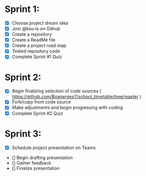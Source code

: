 # Sprint 1:
- [x] Choose project dream idea
- [x] Join @ksu-is on Github
- [x] Create a repository
- [x] Create a ReadMe file
- [x] Create a project road map
- [x] Tested repository code
- [x] Complete Sprint #1 Quiz
# Sprint 2: 
- [x] Begin finalizing selection of code sources ( https://github.com/Boanerges7/school_timetable/tree/master )
- [x] Fork/copy from code source
- [x] Make adjustments and begin progressing with coding
- [x] Complete Sprint #2 Quiz
# Sprint 3:
- [x] Schedule project presentation on Teams
- [] Begin drafting presentation
- [] Gather feedback
- [] Finalize presentation
